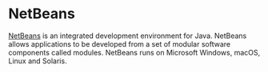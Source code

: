 # NetBeans

[NetBeans](https://netbeans.org/) is an integrated development environment for Java. NetBeans allows applications to be developed from a set of modular software components called modules. NetBeans runs on Microsoft Windows, macOS, Linux and Solaris.